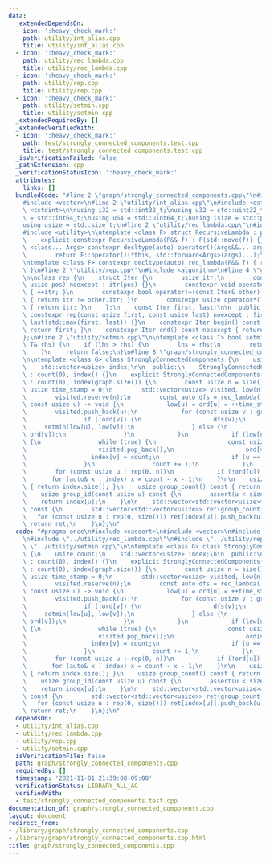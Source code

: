 ```yaml
---
data:
  _extendedDependsOn:
  - icon: ':heavy_check_mark:'
    path: utility/int_alias.cpp
    title: utility/int_alias.cpp
  - icon: ':heavy_check_mark:'
    path: utility/rec_lambda.cpp
    title: utility/rec_lambda.cpp
  - icon: ':heavy_check_mark:'
    path: utility/rep.cpp
    title: utility/rep.cpp
  - icon: ':heavy_check_mark:'
    path: utility/setmin.cpp
    title: utility/setmin.cpp
  _extendedRequiredBy: []
  _extendedVerifiedWith:
  - icon: ':heavy_check_mark:'
    path: test/strongly_connected_components.test.cpp
    title: test/strongly_connected_components.test.cpp
  _isVerificationFailed: false
  _pathExtension: cpp
  _verificationStatusIcon: ':heavy_check_mark:'
  attributes:
    links: []
  bundledCode: "#line 2 \"graph/strongly_connected_components.cpp\"\n#include <cassert>\n\
    #include <vector>\n#line 2 \"utility/int_alias.cpp\"\n#include <cstddef>\n#include\
    \ <cstdint>\n\nusing i32 = std::int32_t;\nusing u32 = std::uint32_t;\nusing i64\
    \ = std::int64_t;\nusing u64 = std::uint64_t;\nusing isize = std::ptrdiff_t;\n\
    using usize = std::size_t;\n#line 2 \"utility/rec_lambda.cpp\"\n#include <type_traits>\n\
    #include <utility>\n\ntemplate <class F> struct RecursiveLambda : private F {\n\
    \    explicit constexpr RecursiveLambda(F&& f) : F(std::move(f)) {}\n    template\
    \ <class... Args> constexpr decltype(auto) operator()(Args&&... args) const {\n\
    \        return F::operator()(*this, std::forward<Args>(args)...);\n    }\n};\n\
    \ntemplate <class F> constexpr decltype(auto) rec_lambda(F&& f) { return RecursiveLambda<F>(std::move(f));\
    \ }\n#line 2 \"utility/rep.cpp\"\n#include <algorithm>\n#line 4 \"utility/rep.cpp\"\
    \n\nclass rep {\n    struct Iter {\n        usize itr;\n        constexpr Iter(const\
    \ usize pos) noexcept : itr(pos) {}\n        constexpr void operator++() noexcept\
    \ { ++itr; }\n        constexpr bool operator!=(const Iter& other) const noexcept\
    \ { return itr != other.itr; }\n        constexpr usize operator*() const noexcept\
    \ { return itr; }\n    };\n    const Iter first, last;\n\n  public:\n    explicit\
    \ constexpr rep(const usize first, const usize last) noexcept : first(first),\
    \ last(std::max(first, last)) {}\n    constexpr Iter begin() const noexcept {\
    \ return first; }\n    constexpr Iter end() const noexcept { return last; }\n\
    };\n#line 2 \"utility/setmin.cpp\"\n\ntemplate <class T> bool setmin(T& lhs, const\
    \ T& rhs) {\n    if (lhs > rhs) {\n        lhs = rhs;\n        return true;\n\
    \    }\n    return false;\n}\n#line 8 \"graph/strongly_connected_components.cpp\"\
    \n\ntemplate <class G> class StronglyConnectedComponents {\n    usize count;\n\
    \    std::vector<usize> index;\n\n  public:\n    StronglyConnectedComponents()\
    \ : count(0), index() {}\n    explicit StronglyConnectedComponents(const G& graph)\
    \ : count(0), index(graph.size()) {\n        const usize n = size();\n       \
    \ usize time_stamp = 0;\n        std::vector<usize> visited, low(n), ord(n);\n\
    \        visited.reserve(n);\n        const auto dfs = rec_lambda([&](auto&& dfs,\
    \ const usize u) -> void {\n            low[u] = ord[u] = ++time_stamp;\n    \
    \        visited.push_back(u);\n            for (const usize v : graph[u]) {\n\
    \                if (!ord[v]) {\n                    dfs(v);\n               \
    \     setmin(low[u], low[v]);\n                } else {\n                    setmin(low[u],\
    \ ord[v]);\n                }\n            }\n            if (low[u] == ord[u])\
    \ {\n                while (true) {\n                    const usize v = visited.back();\n\
    \                    visited.pop_back();\n                    ord[v] = n;\n  \
    \                  index[v] = count;\n                    if (u == v) break;\n\
    \                }\n                count += 1;\n            }\n        });\n\
    \        for (const usize u : rep(0, n))\n            if (!ord[u]) dfs(u);\n \
    \       for (auto& x : index) x = count - x - 1;\n    }\n\n    usize size() const\
    \ { return index.size(); }\n    usize group_count() const { return count; }\n\
    \    usize group_id(const usize u) const {\n        assert(u < size());\n    \
    \    return index[u];\n    }\n\n    std::vector<std::vector<usize>> decopmose()\
    \ const {\n        std::vector<std::vector<usize>> ret(group_count());\n     \
    \   for (const usize u : rep(0, size())) ret[index[u]].push_back(u);\n       \
    \ return ret;\n    }\n};\n"
  code: "#pragma once\n#include <cassert>\n#include <vector>\n#include \"../utility/int_alias.cpp\"\
    \n#include \"../utility/rec_lambda.cpp\"\n#include \"../utility/rep.cpp\"\n#include\
    \ \"../utility/setmin.cpp\"\n\ntemplate <class G> class StronglyConnectedComponents\
    \ {\n    usize count;\n    std::vector<usize> index;\n\n  public:\n    StronglyConnectedComponents()\
    \ : count(0), index() {}\n    explicit StronglyConnectedComponents(const G& graph)\
    \ : count(0), index(graph.size()) {\n        const usize n = size();\n       \
    \ usize time_stamp = 0;\n        std::vector<usize> visited, low(n), ord(n);\n\
    \        visited.reserve(n);\n        const auto dfs = rec_lambda([&](auto&& dfs,\
    \ const usize u) -> void {\n            low[u] = ord[u] = ++time_stamp;\n    \
    \        visited.push_back(u);\n            for (const usize v : graph[u]) {\n\
    \                if (!ord[v]) {\n                    dfs(v);\n               \
    \     setmin(low[u], low[v]);\n                } else {\n                    setmin(low[u],\
    \ ord[v]);\n                }\n            }\n            if (low[u] == ord[u])\
    \ {\n                while (true) {\n                    const usize v = visited.back();\n\
    \                    visited.pop_back();\n                    ord[v] = n;\n  \
    \                  index[v] = count;\n                    if (u == v) break;\n\
    \                }\n                count += 1;\n            }\n        });\n\
    \        for (const usize u : rep(0, n))\n            if (!ord[u]) dfs(u);\n \
    \       for (auto& x : index) x = count - x - 1;\n    }\n\n    usize size() const\
    \ { return index.size(); }\n    usize group_count() const { return count; }\n\
    \    usize group_id(const usize u) const {\n        assert(u < size());\n    \
    \    return index[u];\n    }\n\n    std::vector<std::vector<usize>> decopmose()\
    \ const {\n        std::vector<std::vector<usize>> ret(group_count());\n     \
    \   for (const usize u : rep(0, size())) ret[index[u]].push_back(u);\n       \
    \ return ret;\n    }\n};\n"
  dependsOn:
  - utility/int_alias.cpp
  - utility/rec_lambda.cpp
  - utility/rep.cpp
  - utility/setmin.cpp
  isVerificationFile: false
  path: graph/strongly_connected_components.cpp
  requiredBy: []
  timestamp: '2021-11-01 21:39:08+09:00'
  verificationStatus: LIBRARY_ALL_AC
  verifiedWith:
  - test/strongly_connected_components.test.cpp
documentation_of: graph/strongly_connected_components.cpp
layout: document
redirect_from:
- /library/graph/strongly_connected_components.cpp
- /library/graph/strongly_connected_components.cpp.html
title: graph/strongly_connected_components.cpp
---
```

